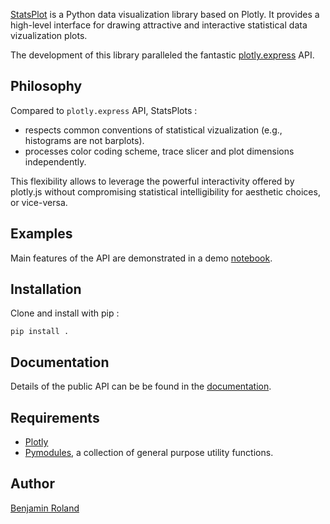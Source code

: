 [StatsPlot](https://github.com/Parici75/statsplot) is a Python data visualization library based on Plotly. It provides a high-level interface for drawing attractive and interactive statistical data vizualization plots.

The development of this library paralleled the fantastic [plotly.express](https://plotly.com/python/plotly-express/) API.

Philosophy
-
Compared to `plotly.express` API, StatsPlots :
- respects common conventions of statistical vizualization (e.g., histograms are not barplots).
- processes color coding scheme, trace slicer and plot dimensions independently. 

This flexibility allows to leverage the powerful interactivity offered by plotly.js without compromising statistical intelligibility for aesthetic choices, or vice-versa.

Examples
-
Main features of the API are demonstrated in a demo [notebook](https://nbviewer.org/github/Parici75/statsplot/blob/main/notebooks/statsplot_demo.ipynb). 

Installation
-
Clone and install with pip :

`pip install .`

Documentation
-
Details of the public API can be be found in the [documentation](https://parici75.github.io/statsplot).


Requirements
-
- [Plotly](https://plotly.com/python/)
- [Pymodules](https://github.com/Parici75/pymodules), a collection of general purpose utility functions.


Author
-
[Benjamin Roland](benjamin.roland@hotmail.fr)